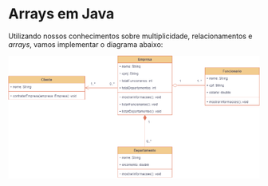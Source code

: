 # Arrays em Java

Utilizando nossos conhecimentos sobre multiplicidade, relacionamentos e _arrays_, vamos implementar o diagrama abaixo:

![Diagrama de Classes - Empresa](assets/diagrama.png)

